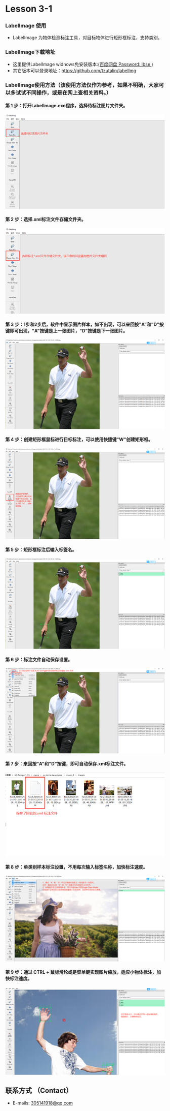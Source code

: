 # Lesson 3-1
### LabelImage 使用
* LabelImage 为物体检测标注工具，对目标物体进行矩形框标注，支持类别。

### LabelImage下载地址
* 这里提供LabelImage widnows免安装版本:[(百度网盘 Password: lbse )](https://pan.baidu.com/s/1yzoZVq4nlwTbikLbv-T7Pw)
* 其它版本可以登录地址：https://github.com/tzutalin/labelImg

### LabelImage使用方法（该使用方法仅作为参考，如果不明确，大家可以多试试不同操作，或是在网上查相关资料。）

#### 第 1 步：打开LabelImage.exe程序，选择待标注图片文件夹。
![image](./samples/step1.png)

#### 第 2 步：选择.xml标注文件存储文件夹。
![image](./samples/step2.png)

#### 第 3 步：1步和2步后，软件中显示图片样本，如不出现，可以来回按"A"和"D"按键即可出现，"A"按键是上一张图片，"D"按键是下一张图片。
![image](./samples/step3.png)

#### 第 4 步：创建矩形框鼠标进行目标标注，可以使用快捷键"W"创建矩形框。
![image](./samples/step4.png)

#### 第 5 步：矩形框标注后输入标签名。
![image](./samples/step5.png)

#### 第 6 步：标注文件自动保存设置。
![image](./samples/step6.png)

#### 第 7 步：来回按"A"和"D"按键，即可自动保存.xml标注文件。
![image](./samples/step7.png)

#### 第 8 步：单类别样本标注设置，不用每次输入标签名称，加快标注速度。
![image](./samples/step8.png)

#### 第 9 步：通过 CTRL + 鼠标滑轮或是菜单键实现图片缩放，适应小物体标注，加快标注速度。
![image](./samples/step9.png)


## 联系方式 （Contact）  
* E-mails: 305141918@qq.com  
